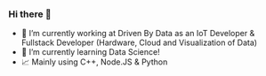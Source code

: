 ### Hi there 👋



- 🔭 I’m currently working at Driven By Data as an IoT Developer & Fullstack Developer (Hardware, Cloud and Visualization of Data)
- 🌱 I’m currently learning Data Science!
- 📈 Mainly using C++, Node.JS & Python
